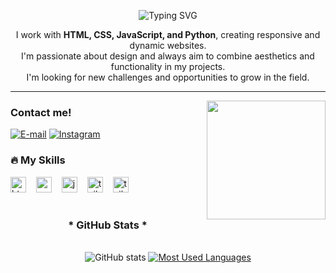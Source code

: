 <!-- Animação de digitação -->
<p align="center">
  <img src="https://readme-typing-svg.demolab.com?font=Fira+Code&size=24&pause=1000&color=58A6FF&width=435&lines=Hi%2C+I'm+Felipe+Falcirolli!" alt="Typing SVG" align="center"/>
</p>

<p align="center">
  I work with <strong>HTML, CSS, JavaScript, and Python</strong>, creating responsive and dynamic websites.<br>
  I'm passionate about design and always aim to combine aesthetics and functionality in my projects.<br>
  I'm looking for new challenges and opportunities to grow in the field.
</p>

---
<img align="right" alt="" height="190px" src="https://media0.giphy.com/media/v1.Y2lkPTc5MGI3NjExZ3V6am1oeXQ0ejcwbjF6Mm1mMG5qZjd4b21kOWpod2c1Zmtra3VmbCZlcD12MV9pbnRlcm5hbF9naWZfYnlfaWQmY3Q9Zw/l4KhQo2MESJkc6QbS/giphy.gif">

<h3 align="left">Contact me!</h3>

[![E-mail](https://img.shields.io/badge/-Email-000?style=for-the-badge&logo=microsoft-outlook&logoColor=58A6FF&color:FFF)](mailto:lipefalcirolli@gmail.com)
[![Instagram](https://img.shields.io/badge/-Instagram-000?style=for-the-badge&logo=instagram&logoColor=58A6FF&color:FFF)](https://www.instagram.com/lipexyz0/)




<h3 align="left">🔥 My Skills</h3>

<div align="left">
  <img src="https://cdn.jsdelivr.net/gh/devicons/devicon/icons/html5/html5-original.svg" height="25" alt="html5 logo"  />
  <img width="8" />
  <img src="https://cdn.jsdelivr.net/gh/devicons/devicon/icons/css3/css3-original.svg" height="25" alt="css3 logo"  />
  <img width="8" />
  <img src="https://cdn.jsdelivr.net/gh/devicons/devicon/icons/javascript/javascript-plain.svg" height="25" alt="javascript logo"  />
  <img width="8" />
  <img src="https://cdn.jsdelivr.net/gh/devicons/devicon@latest/icons/tailwindcss/tailwindcss-original.svg" height="25" alt="tailwind logo"  />
  <img width="8" />
  <img src="https://cdn.jsdelivr.net/gh/devicons/devicon@latest/icons/python/python-original.svg" height="25" alt="tailwind logo"  />
</div>

#

<div style="text-align: center;" align="center">
  <h3>* GitHub Stats *</h3>
  <br>
  <img src="https://github-readme-stats-git-masterrstaa-rickstaa.vercel.app/api?username=lipe7k&hide_title=true&show_icons=true&include_all_commits=false&count_private=true&line_height=25&hide=issues&bg_color=000&title_color=004cff&text_color=FFF&border_radius=3&border_color=1b477d&icon_color=006aff&theme=jolly" alt="GitHub stats">

  <a href="https://github.com/lipe7k/github-readme-stats">
    <img src="https://github-readme-stats-git-masterrstaa-rickstaa.vercel.app/api/top-langs/?username=lipe7k&line_height=10&card_width=290&layout=compact&hide_title=false&count_private=true&langs_count=4&show_icons=true&title_color=FF00F6&hide=html,scss,less&bg_color=000&text_color=8B8B8B&border_radius=3&border_color=1b477d&count_private=true" alt="Most Used Languages">
  </a>
</div>
